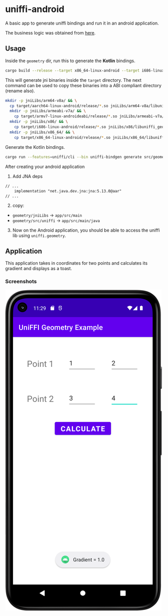 # uniffi-android
A basic app to generate uniffi bindings and run it in an android application.

The business logic was obtained from [here](https://github.com/mozilla/uniffi-rs/tree/main/examples/geometry).

## Usage
Inside the `geometry` dir, run this to generate the **Kotlin** bindings.
```bash
cargo build --release --target x86_64-linux-android --target i686-linux-android --target armv7-linux-androideabi --target aarch64-linux-android
```

This will generate jni binaries inside the `target` directory. The next command can be used to copy these binaries into a ABI compliant directory (rename also).
```bash
mkdir -p jniLibs/arm64-v8a/ && \
  cp target/aarch64-linux-android/release/*.so jniLibs/arm64-v8a/libuniffi_geometry.so && \
  mkdir -p jniLibs/armeabi-v7a/ && \
    cp target/armv7-linux-androideabi/release/*.so jniLibs/armeabi-v7a/libuniffi_geometry.so && \
  mkdir -p jniLibs/x86/ && \
    cp target/i686-linux-android/release/*.so jniLibs/x86/libuniffi_geometry.so && \
  mkdir -p jniLibs/x86_64/ && \
    cp target/x86_64-linux-android/release/*.so jniLibs/x86_64/libuniffi_geometry.so
```

Generate the Kotlin bindings.
```bash
cargo run --features=uniffi/cli --bin uniffi-bindgen generate src/geometry.udl --language kotlin
```

After creating your android application
1. Add JNA deps
```
// ...
    implementation "net.java.dev.jna:jna:5.13.0@aar"
// ...
```

2. copy:
- `geometry/jniLibs` -> `app/src/main`
- `geometry/src/uniffi` -> `app/src/main/java`

3. Now on the Android application, you should be able to access the uniffi lib using `uniffi.geometry`.

## Application
This application takes in coordinates for two points and calculates its gradient and displays as a toast.

### Screenshots
![Application screenshot](./files/screenshot.png)
